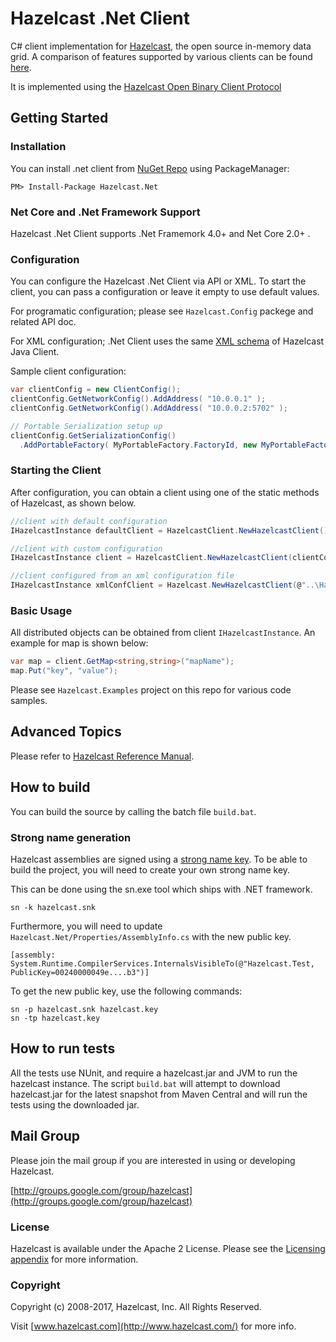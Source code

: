 # Hazelcast .Net Client

C# client implementation for [Hazelcast](https://github.com/hazelcast/hazelcast), the open source in-memory data grid. 
A comparison of features supported by various clients can be found [here](https://hazelcast.org/clients-languages/).

It is implemented using the [Hazelcast Open Binary Client Protocol](http://hazelcast.org/docs/protocol/1.0-developer-preview/client-protocol.html) 

## Getting Started

### Installation

You can install .net client from [NuGet Repo](https://www.nuget.org/packages/Hazelcast.Net/) using PackageManager:

```
PM> Install-Package Hazelcast.Net
```

### Net Core and .Net Framework Support

Hazelcast .Net Client supports .Net Framemork 4.0+ and Net Core 2.0+ . 

### Configuration
You can configure the Hazelcast .Net Client via API or XML. To start the client, you can pass a configuration or leave it empty to use default values.

For programatic configuration; please see `Hazelcast.Config` packege and related API doc. 

For XML configuration; .Net Client uses the same [XML schema](http://www.hazelcast.com/schema/client-config) of Hazelcast Java Client.

Sample client configuration:

```cs
var clientConfig = new ClientConfig();
clientConfig.GetNetworkConfig().AddAddress( "10.0.0.1" );
clientConfig.GetNetworkConfig().AddAddress( "10.0.0.2:5702" );

// Portable Serialization setup up 
clientConfig.GetSerializationConfig()
  .AddPortableFactory( MyPortableFactory.FactoryId, new MyPortableFactory() );

```

### Starting the Client
After configuration, you can obtain a client using one of the static methods of Hazelcast, as shown below.

```cs
//client with default configuration
IHazelcastInstance defaultClient = HazelcastClient.NewHazelcastClient();

//client with custom configuration
IHazelcastInstance client = HazelcastClient.NewHazelcastClient(clientConfig);

//client configured from an xml configuration file 
IHazelcastInstance xmlConfClient = Hazelcast.NewHazelcastClient(@"..\Hazelcast.Net\Resources\hazelcast-client.xml");
```

### Basic Usage

All distributed objects can be obtained from client `IHazelcastInstance`. An example for map is shown below:

```cs
var map = client.GetMap<string,string>("mapName");
map.Put("key", "value");

```
Please see `Hazelcast.Examples` project on this repo for various code samples.

## Advanced Topics

Please refer to [Hazelcast Reference Manual](http://docs.hazelcast.org/docs/latest/manual/html-single/index.html).

## How to build

You can build the source by calling the batch file `build.bat`.

### Strong name generation

Hazelcast assemblies are signed using a [strong name key](https://msdn.microsoft.com/en-us/library/wd40t7ad.aspx). To be able to build the project, you will need to 
create your own strong name key.

This can be done using the sn.exe tool which ships with .NET framework.

```
sn -k hazelcast.snk
```

Furthermore, you will need to update `Hazelcast.Net/Properties/AssemblyInfo.cs` with the new public key. 

```
[assembly: System.Runtime.CompilerServices.InternalsVisibleTo(@"Hazelcast.Test, PublicKey=00240000049e....b3")]
```

To get the new public key, use the following commands:

```
sn -p hazelcast.snk hazelcast.key
sn -tp hazelcast.key
```

## How to run tests

All the tests use NUnit, and require a hazelcast.jar and JVM to run the hazelcast instance. The script `build.bat` will attempt to download hazelcast.jar for the latest snapshot from Maven Central and will run the tests using the downloaded jar. 

## Mail Group

Please join the mail group if you are interested in using or developing Hazelcast.

[http://groups.google.com/group/hazelcast](http://groups.google.com/group/hazelcast)

### License

Hazelcast is available under the Apache 2 License. Please see the [Licensing appendix](http://docs.hazelcast.org/docs/latest/manual/html-single/hazelcast-documentation.html#license-questions) for more information.

### Copyright

Copyright (c) 2008-2017, Hazelcast, Inc. All Rights Reserved.

Visit [www.hazelcast.com](http://www.hazelcast.com/) for more info.

